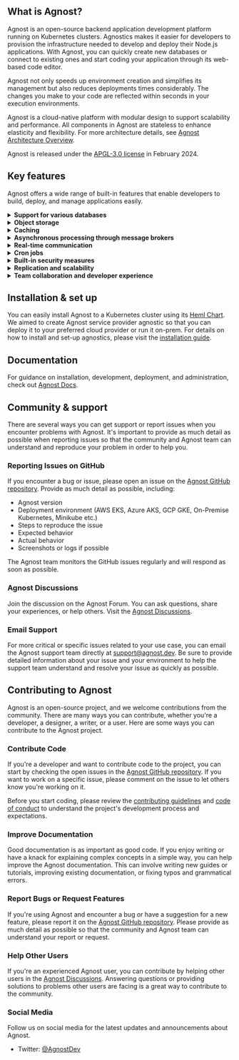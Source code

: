 ## What is Agnost?

Agnost is an open-source backend application development platform running on Kubernetes clusters. Agnostics makes it easier for developers to provision the infrastructure needed to develop and deploy their Node.js applications. With Agnost, you can quickly create new databases or connect to existing ones and start coding your application through its web-based code editor.

Agnost not only speeds up environment creation and simplifies its management but also reduces deployments times considerably. The changes you make to your code are reflected within seconds in your execution environments.

Agnost is a cloud-native platform with modular design to support scalability and performance. All components in Agnost are stateless to enhance elasticity and flexibility. For more architecture details, see [Agnost Architecture Overview](https://agnost.dev/blog/high-level-overview-of-agnost-architecture).

Agnost is released under the [APGL-3.0 license](https://github.com/cloud-agnost/agnost-community/blob/master/LICENSE) in February 2024.

## Key features

Agnost offers a wide range of built-in features that enable developers to build, deploy, and manage applications easily.

<details>
  <summary><b>Support for various databases</b></summary>
  Agnost offers a versatile database support system, accommodating various
database options such as MongoDB, MySQL, or PostgreSQL.
Developers can seamlessly integrate their existing database or choose preferred
database technology, enabling flexible and compatible data management solutions.
  </details>

<details>
  <summary><b>Object storage</b></summary>
  Agnost integrates with prominent cloud storage providers, including AWS S3, GCP Cloud Storage, Azure Blob Storage, and MinIO. Developers gain access to efficient and scalable storage solutions, enabling optimized data access and storage while ensuring data redundancy for reliability.
  </details>

<details>
  <summary><b>Caching</b></summary>
  Enhancing application performance is a priority, and Agnost delivers with its native support for Redis. Redis, an in-memory data structure store, empowers developers to cache frequently accessed data for swift retrieval, reducing database loads and improving application responsiveness.
  </details>

<details>
  <summary><b>Asynchronous processing through message brokers</b></summary>
  Agnost supports standard message queuing systems like RabbitMQ and Kafka (coming soon), facilitating reliable communication between microservices. Asynchronous communication ensures seamless data exchange, benefiting applications built on event-driven architectures.
  </details>

<details>
  <summary><b>Real-time communication</b></summary>
  Experience real-time communication with Agnost's support for WebSockets and Server-Sent Events. Developers can build dynamic applications that deliver live updates to users, accommodating features like real-time notifications and collaborative functionalities.
  </details>

<details>
  <summary><b>Cron jobs</b></summary>
  Automating routine tasks is made simple with Agnost's support for scheduled cronjobs. Developers can automate critical background tasks, such as data backups and report generation, optimizing application performance and reducing manual intervention.
  </details>

<details>
  <summary><b>Built-in security measures</b></summary>
  Agnost prioritizes security, not only through essential features like API keys, rate limiters, and domain/IP white-listing but also by providing robust session management capabilities. These security measures work in tandem to protect applications against potential threats, unauthorized access, and session-related vulnerabilities, enhancing data integrity and safeguarding sensitive information.
  </details>

<details>
  <summary><b>Replication and scalability</b></summary>
  Agnost simplifies scaling with advanced replication capabilities. Developers can create read replicas for databases, cache, and message broker clusters, enhancing performance and fault tolerance. The ability to scale read replicas and manage primary instances allows Agnost to handle serious workloads with ease.
  Agnost also empowers developers with full control over their API servers, allowing them to efficiently manage and deploy their apps with ease. With Agnost, you can harness the benefits of serverless architecture while maintaining flexibility and customization in your app backends.
  </details>

<details>
  <summary><b>Team collaboration and developer experience</b></summary>
  With Agnost, you can develop your backend apps in teams and assign roles to each team member. With its web based code editor, you can immediately start coding and testing your applications. Agnost's management UI, the Agnost Studio, enables realtime collaboration among team membes. 
  Additionally, Agnost Studio provides seamless automatic type definition, making it easier for developers to work with strongly-typed data and maintain code consistency throughout their projects. This feature enhances code quality and reduces the likelihood of type-related errors.
  </details>

## Installation & set up

You can easily install Agnost to a Kubernetes cluster using its [Heml Chart](https://github.com/cloud-agnost/charts). We aimed to create Agnost service provider agnostic so that you can deploy it to your preferred cloud provider or run it on-prem. For details on how to install and set-up agnostics, please visit the [installation guide](https://agnost.dev/docs/category/installation-and-setup).

## Documentation

For guidance on installation, development, deployment, and administration, check out [Agnost Docs](https://agnost.dev/docs/intro). 

## Community & support

There are several ways you can get support or report issues when you encounter problems with Agnost. It's important to provide as much detail as possible when reporting issues so that the community and Agnost team can understand and reproduce your problem in order to help you.

### Reporting Issues on GitHub

If you encounter a bug or issue, please open an issue on the [Agnost GitHub repository](https://github.com/cloud-agnost/agnost-community). Provide as much detail as possible, including:

- Agnost version
- Deployment environment (AWS EKS, Azure AKS, GCP GKE, On-Premise Kubernetes, Minikube etc.)
- Steps to reproduce the issue
- Expected behavior
- Actual behavior
- Screenshots or logs if possible

The Agnost team monitors the GitHub issues regularly and will respond as soon as possible.

### Agnost Discussions

Join the discussion on the Agnost Forum. You can ask questions, share your experiences, or help others. Visit the [Agnost Discussions](https://github.com/orgs/cloud-agnost/discussions).

### Email Support

For more critical or specific issues related to your use case, you can email the Agnost support team directly at support@agnost.dev. Be sure to provide detailed information about your issue and your environment to help the support team understand and resolve your issue as quickly as possible.

## Contributing to Agnost

Agnost is an open-source project, and we welcome contributions from the community. There are many ways you can contribute, whether you're a developer, a designer, a writer, or a user. Here are some ways you can contribute to the Agnost project.

### Contribute Code

If you're a developer and want to contribute code to the project, you can start by checking the open issues in the
[Agnost GitHub repository](https://github.com/cloud-agnost). If you want to work on a specific issue, please comment on the issue to let others know you're working on it.

Before you start coding, please review the [contributing guidelines](https://github.com/cloud-agnost/agnost-community/CONTRIBUTING.md) and [code of conduct](https://github.com/cloud-agnost/agnost-community/blob/master/CODE_OF_CONDUCT.md) to understand the project's development process and expectations.

### Improve Documentation

Good documentation is as important as good code. If you enjoy writing or have a knack for explaining complex concepts in a simple way, you can help improve the Agnost documentation. This can involve writing new guides or tutorials, improving existing documentation, or fixing typos and grammatical errors.

### Report Bugs or Request Features

If you're using Agnost and encounter a bug or have a suggestion for a new feature, please report it on the [Agnost GitHub repository](https://github.com/cloud-agnost). Please provide as much detail as possible so that the community and Agnost team can understand your report or request.

### Help Other Users

If you're an experienced Agnost user, you can contribute by helping other users in the [Agnost Discussions](https://github.com/orgs/cloud-agnost/discussions). Answering questions or providing solutions to problems other users are facing is a great way to contribute to the community.

### Social Media

Follow us on social media for the latest updates and announcements about Agnost.

- Twitter: [@AgnostDev](https://twitter.com/AgnostDev)

